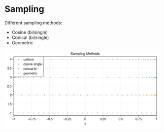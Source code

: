 # Sampling

Different sampling methods:
- Cosine (bi/single)
- Conical (bi/single)
- Geometric

<img src="doc/img/sampling.png" width=600px></img>
